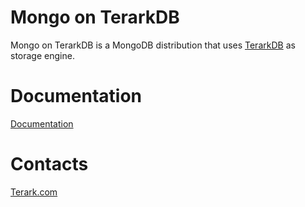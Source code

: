# Mongo on TerarkDB
Mongo on TerarkDB is a MongoDB distribution that uses [TerarkDB](https://github.com/Terark/terarkdb) as storage engine.


# Documentation
[Documentation](https://github.com/Terark/mongo-on-terarkdb/wiki)


# Contacts
[Terark.com](http://www.terark.com)
